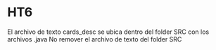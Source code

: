# HT6
El archivo de texto cards_desc se ubica dentro del folder SRC con los archivos .java
No remover el archivo de texto del folder SRC
